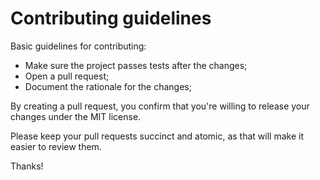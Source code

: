 # Contributing guidelines

Basic guidelines for contributing:

- Make sure the project passes tests after the changes;
- Open a pull request;
- Document the rationale for the changes;

By creating a pull request, you confirm that you're willing to release your changes under the MIT license.

Please keep your pull requests succinct and atomic, as that will make it easier to review them.

Thanks!